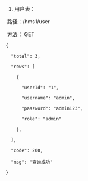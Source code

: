 1. 用户表：

​			路径：/hms1/user

​			方法： GET

```
{

  "total": 3,

  "rows": [

​    {

​      "userId": "1",

​      "username": "admin",

​      "password": "admin123",

​      "role": "admin"

​    },

  ],

  "code": 200,

  "msg": "查询成功"

}
```

